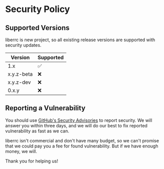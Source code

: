 # Security Policy

## Supported Versions

liberrc is new project, so all existing release versions are supported with security updates.

| Version   | Supported          |
| --------- | ------------------ |
| 1.x       | :white_check_mark: |
| x.y.z-beta| :x:                |
| x.y.z-dev | :x:                |
| 0.x.y     | :x:                |

## Reporting a Vulnerability

You should use [GitHub's Security Advisories](https://github.com/Nekit10/liberrc/security/advisories) to
report security. We will answer you within three days, and we will do our best to fix reported vulnerability
as fast as we can.

liberrc isn't commercial and don't have many budget, so we can't promise that we could pay you a fee for found
vulnerability. But if we have enough money, we will.

Thank you for helping us!
